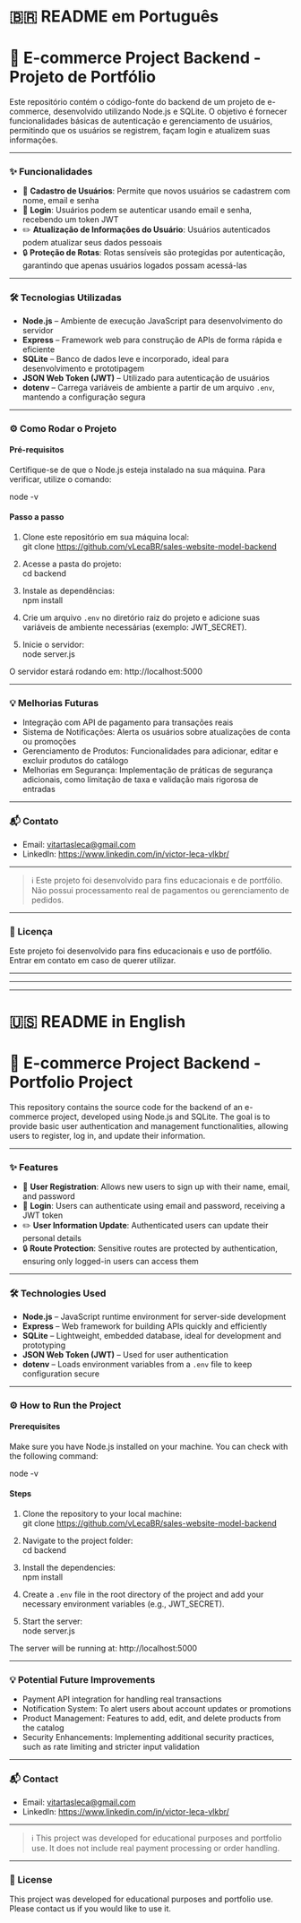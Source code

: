 # 🇧🇷 README em Português
# 🛒 E-commerce Project Backend - Projeto de Portfólio

Este repositório contém o código-fonte do backend de um projeto de e-commerce, desenvolvido utilizando Node.js e SQLite. O objetivo é fornecer funcionalidades básicas de autenticação e gerenciamento de usuários, permitindo que os usuários se registrem, façam login e atualizem suas informações.

---

### ✨ Funcionalidades

- 📝 **Cadastro de Usuários**: Permite que novos usuários se cadastrem com nome, email e senha  
- 🔑 **Login**: Usuários podem se autenticar usando email e senha, recebendo um token JWT  
- ✏️ **Atualização de Informações do Usuário**: Usuários autenticados podem atualizar seus dados pessoais  
- 🔒 **Proteção de Rotas**: Rotas sensíveis são protegidas por autenticação, garantindo que apenas usuários logados possam acessá-las

---

### 🛠️ Tecnologias Utilizadas

- **Node.js** – Ambiente de execução JavaScript para desenvolvimento do servidor  
- **Express** – Framework web para construção de APIs de forma rápida e eficiente  
- **SQLite** – Banco de dados leve e incorporado, ideal para desenvolvimento e prototipagem  
- **JSON Web Token (JWT)** – Utilizado para autenticação de usuários  
- **dotenv** – Carrega variáveis de ambiente a partir de um arquivo `.env`, mantendo a configuração segura  

---

### ⚙️ Como Rodar o Projeto

#### Pré-requisitos

Certifique-se de que o Node.js esteja instalado na sua máquina. Para verificar, utilize o comando:

node -v

#### Passo a passo

1. Clone este repositório em sua máquina local:  
   git clone https://github.com/vLecaBR/sales-website-model-backend

2. Acesse a pasta do projeto:  
   cd backend

3. Instale as dependências:  
   npm install

4. Crie um arquivo `.env` no diretório raiz do projeto e adicione suas variáveis de ambiente necessárias (exemplo: JWT_SECRET).

5. Inicie o servidor:  
   node server.js

O servidor estará rodando em: http://localhost:5000

---

### 💡 Melhorias Futuras

- Integração com API de pagamento para transações reais  
- Sistema de Notificações: Alerta os usuários sobre atualizações de conta ou promoções  
- Gerenciamento de Produtos: Funcionalidades para adicionar, editar e excluir produtos do catálogo  
- Melhorias em Segurança: Implementação de práticas de segurança adicionais, como limitação de taxa e validação mais rigorosa de entradas  

---

### 📬 Contato

- Email: vitartasleca@gmail.com  
- LinkedIn: https://www.linkedin.com/in/victor-leca-vlkbr/

---

> ℹ️ Este projeto foi desenvolvido para fins educacionais e de portfólio. Não possui processamento real de pagamentos ou gerenciamento de pedidos.

---

### 📄 Licença

Este projeto foi desenvolvido para fins educacionais e uso de portfólio. Entrar em contato em caso de querer utilizar.

---
---
---

# 🇺🇸 README in English
# 🛒 E-commerce Project Backend - Portfolio Project

This repository contains the source code for the backend of an e-commerce project, developed using Node.js and SQLite. The goal is to provide basic user authentication and management functionalities, allowing users to register, log in, and update their information.

---

### ✨ Features

- 📝 **User Registration**: Allows new users to sign up with their name, email, and password  
- 🔑 **Login**: Users can authenticate using email and password, receiving a JWT token  
- ✏️ **User Information Update**: Authenticated users can update their personal details  
- 🔒 **Route Protection**: Sensitive routes are protected by authentication, ensuring only logged-in users can access them

---

### 🛠️ Technologies Used

- **Node.js** – JavaScript runtime environment for server-side development  
- **Express** – Web framework for building APIs quickly and efficiently  
- **SQLite** – Lightweight, embedded database, ideal for development and prototyping  
- **JSON Web Token (JWT)** – Used for user authentication  
- **dotenv** – Loads environment variables from a `.env` file to keep configuration secure  

---

### ⚙️ How to Run the Project

#### Prerequisites

Make sure you have Node.js installed on your machine. You can check with the following command:

node -v

#### Steps

1. Clone the repository to your local machine:  
   git clone https://github.com/vLecaBR/sales-website-model-backend

2. Navigate to the project folder:  
   cd backend

3. Install the dependencies:  
   npm install

4. Create a `.env` file in the root directory of the project and add your necessary environment variables (e.g., JWT_SECRET).

5. Start the server:  
   node server.js

The server will be running at: http://localhost:5000

---

### 💡 Potential Future Improvements

- Payment API integration for handling real transactions  
- Notification System: To alert users about account updates or promotions  
- Product Management: Features to add, edit, and delete products from the catalog  
- Security Enhancements: Implementing additional security practices, such as rate limiting and stricter input validation  

---

### 📬 Contact

- Email: vitartasleca@gmail.com  
- LinkedIn: https://www.linkedin.com/in/victor-leca-vlkbr/

---

> ℹ️ This project was developed for educational purposes and portfolio use. It does not include real payment processing or order handling.

---

### 📄 License

This project was developed for educational purposes and portfolio use. Please contact us if you would like to use it.

